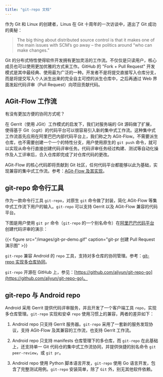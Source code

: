```yaml
---
title: "git-repo 文档"
---
```


作为 Git 和 Linux 的创建者，Linus 在 Git 十周年的一次访谈中，道出了 Git 成功的奥秘：

> The big thing about distributed source control is that it makes one of the main issues with SCM’s go away – the politics around “who can make changes.”

Git 的分布式特性使得软件开发拥有更加灵活的工作流。不仅仅是只读用户，核心成员也可以使用更加优雅的方式来工作。GitHub 的 "Fork + Pull Request" 开发模式是其中最经典、使用最为广泛的一种。开发者不是将提交直接写入仓库分支，而是将提交写入个人派生出来的完全自主可控的派生仓库中，之后再通过 Web 界面发起代码评审（Pull Request）向项目贡献代码。

## AGit-Flow 工作流

有没有更加方便的协同方式呢？

在 Gerrit（使用 JGit）工作模式的启发下，我们对服务端的 Git 源码做了扩展，使得基于 Git（cgit）的代码平台可以很容易引入新的集中式工作流。这种集中式工作流首先应用在阿里巴巴内部代码平台上，我们称之为 AGit-Flow。不需要派生仓库，也不需要创建一个一个的特性分支，用户使用原生的 `git push` 命令，就可以实现从命令行直接创建代码评审任务。代码评审任务经过构建、测试等自动化操作及人工评审后，合入仓库即完成了对仓库代码的更改。

AGit-Flow 的核心代码即将贡献到 Git 社区，任何代码平台都能够以此为基础，实现兼容的集中式工作流。参考：[AGit-Flow 及其实现](../2020/03/agit-flow-implementation)。

## git-repo 命令行工具

作为一款命令行工具 `git-repo`，对原生 `git` 命令做了封装，简化 AGit-Flow 等集中式工作流下用户的输入。`git-repo` 可以支持 Gerrit 以及 AGit-Flow 兼容的代码平台。

下图是用户使用 `git pr` 命令（`git-repo` 的一个别名命令）在[阿里巴巴代码平台](https://codeup.teambition.com)创建代码评审的演示：

{{< figure src="/images/git-pr-demo.gif" caption="git-pr 创建 Pull Request 演示图" >}}

`git-repo` 兼容 Android 的 `repo` 工具，支持对多仓库的协同管理。参考：[git-repo 实现多仓库协同](multi-repos/overview/)。

`git-repo` 开源在 GitHub 上，参见：[https://github.com/aliyun/git-repo-go](https://github.com/aliyun/git-repo-go)。

## git-repo 与 Android repo

Android 采用 Gerrit 提供代码评审服务，并且开发了一个客户端工具 `repo`，实现多仓库管理。`git-repo` 实现和安卓 `repo` 使用习惯上的兼容，两者的差异如下：

1. Android repo 只支持 Gerrit 服务器。`git-repo` 采用了一套新的服务发现协议，支持 AGit-Flow 及其兼容的工作流，也支持 Gerrit 工作流。

2. Android repo 只支持 manifests 仓库管理下的多仓库，而 `git-repo` 在此基础上，还支持单一 Git 代码仓的集中式工作流协同，并提供快捷的别名命令 `git peer-review`，或 `git pr`。

3. Android repo 使用 Python 脚本语言开发，`git-repo` 使用 Go 语言开发，包含了完整测试用例。`git-repo` 安装简单，除了 `Git` 外，别无其他软件依赖。
